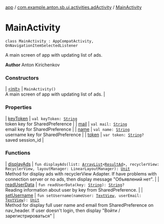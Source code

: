 [app](../../index.md) / [com.example.anton.sb.ui.activities.adActivity](../index.md) / [MainActivity](./index.md)

# MainActivity

`class MainActivity : AppCompatActivity, OnNavigationItemSelectedListener`

A main screen of app with updating list of ads.

**Author**
Anton Kirichenkov

### Constructors

| [&lt;init&gt;](-init-.md) | `MainActivity()`<br>A main screen of app with updating list of ads. |

### Properties

| [keyToken](key-token.md) | `val keyToken: `[`String`](https://kotlinlang.org/api/latest/jvm/stdlib/kotlin/-string/index.html)<br>token key for SharedPreference |
| [mail](mail.md) | `val mail: `[`String`](https://kotlinlang.org/api/latest/jvm/stdlib/kotlin/-string/index.html)<br>email key for SharedPreference |
| [name](name.md) | `val name: `[`String`](https://kotlinlang.org/api/latest/jvm/stdlib/kotlin/-string/index.html)<br>username key for SharedPreference |
| [token](token.md) | `var token: `[`String`](https://kotlinlang.org/api/latest/jvm/stdlib/kotlin/-string/index.html)`?`<br>saved session_id |

### Functions

| [displayAds](display-ads.md) | `fun displayAds(list: `[`ArrayList`](https://kotlinlang.org/api/latest/jvm/stdlib/kotlin.collections/-array-list/index.html)`<`[`ResultAd`](../../com.example.anton.sb.data/-result-ad/index.md)`>, recyclerView: RecyclerView, layoutManager: LinearLayoutManager): `[`Unit`](https://kotlinlang.org/api/latest/jvm/stdlib/kotlin/-unit/index.html)<br>Method for display ads with recyclerView Adapter. If have problems with connection server or no ads, then display message "Объявлений нет". |
| [readUserData](read-user-data.md) | `fun readUserData(key: `[`String`](https://kotlinlang.org/api/latest/jvm/stdlib/kotlin/-string/index.html)`): `[`String`](https://kotlinlang.org/api/latest/jvm/stdlib/kotlin/-string/index.html)`?`<br>Reading information about user by key from SharedPreference. |
| [setUsername](set-username.md) | `fun setUsername(nameUser: `[`TextView`](https://developer.android.com/reference/android/widget/TextView.html)`, userEmail: `[`TextView`](https://developer.android.com/reference/android/widget/TextView.html)`): `[`Unit`](https://kotlinlang.org/api/latest/jvm/stdlib/kotlin/-unit/index.html)<br>Method for display full user name and email from SharedPreference on nav_header. If user doesn't login, then display "Войти / зарегистрироваться" |

